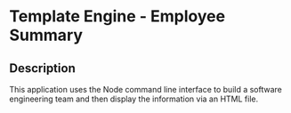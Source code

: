 # Template Engine - Employee Summary

## Description
This application uses the Node command line interface to build a software engineering team and then display the information via an HTML file.
